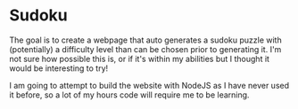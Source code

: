 # Sudoku
The goal is to create a webpage that auto generates a sudoku puzzle with (potentially) a difficulty level than can be chosen prior to generating it.
I'm not sure how possible this is, or if it's within my abilities but I thought it would be interesting to try!

I am going to attempt to build the website with NodeJS as I have never used it before, so a lot of my hours code will require me to be learning.
